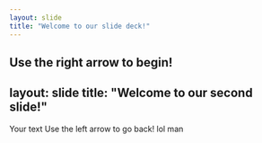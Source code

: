 ```yaml
---
layout: slide
title: "Welcome to our slide deck!"
---
```


Use the right arrow to begin!
---
layout: slide
title: "Welcome to our second slide!"
---
Your text
Use the left arrow to go back!
lol man
